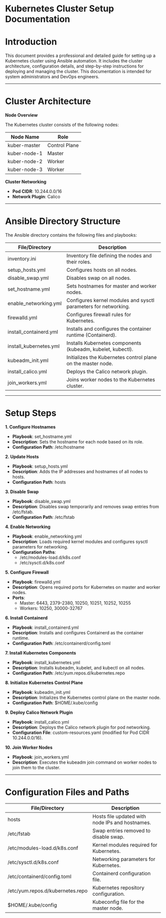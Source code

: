 # **Kubernetes Cluster Setup Documentation**

# **Introduction**

This document provides a professional and detailed guide for setting up a Kubernetes cluster using Ansible automation. It includes the cluster architecture, configuration details, and step-by-step instructions for deploying and managing the cluster. This documentation is intended for system administrators and DevOps engineers.

---

# **Cluster Architecture**

**Node Overview**

The Kubernetes cluster consists of the following nodes:

| **Node Name** | **Role** |
| --- | --- |
| kuber-master | Control Plane |
| kuber-node-1 | Master |
| kuber-node-2 | Worker |
| kuber-node-3 | Worker |

**Cluster Networking**

- **Pod CIDR**: 10.244.0.0/16
- **Network Plugin**: Calico

---

# **Ansible Directory Structure**

The Ansible directory contains the following files and playbooks:

| **File/Directory** | **Description** |
| --- | --- |
| inventory.ini | Inventory file defining the nodes and their roles. |
| setup_hosts.yml | Configures hosts on all nodes. |
| disable_swap.yml | Disables swap on all nodes. |
| set_hostname.yml | Sets hostnames for master and worker nodes. |
| enable_networking.yml | Configures kernel modules and sysctl parameters for networking. |
| firewalld.yml | Configures firewall rules for Kubernetes. |
| install_containerd.yml | Installs and configures the container runtime (Containerd). |
| install_kubernetes.yml | Installs Kubernetes components (kubeadm, kubelet, kubectl). |
| kubeadm_init.yml | Initializes the Kubernetes control plane on the master node. |
| install_calico.yml | Deploys the Calico network plugin. |
| join_workers.yml | Joins worker nodes to the Kubernetes cluster. |

---

# **Setup Steps**

**1. Configure Hostnames**

- **Playbook**: set_hostname.yml
- **Description**: Sets the hostname for each node based on its role.
- **Configuration Path**: /etc/hostname

**2. Update Hosts**

- **Playbook**: setup_hosts.yml
- **Description**: Adds the IP addresses and hostnames of all nodes to hosts.
- **Configuration Path**: hosts

**3. Disable Swap**

- **Playbook**: disable_swap.yml
- **Description**: Disables swap temporarily and removes swap entries from /etc/fstab.
- **Configuration Path**: /etc/fstab

**4. Enable Networking**

- **Playbook**: enable_networking.yml
- **Description**: Loads required kernel modules and configures sysctl parameters for networking.
- **Configuration Paths**:
    - /etc/modules-load.d/k8s.conf
    - /etc/sysctl.d/k8s.conf

**5. Configure Firewall**

- **Playbook**: firewalld.yml
- **Description**: Opens required ports for Kubernetes on master and worker nodes.
- **Ports**:
    - Master: 6443, 2379-2380, 10250, 10251, 10252, 10255
    - Workers: 10250, 30000-32767

**6. Install Containerd**

- **Playbook**: install_containerd.yml
- **Description**: Installs and configures Containerd as the container runtime.
- **Configuration Path**: /etc/containerd/config.toml

**7. Install Kubernetes Components**

- **Playbook**: install_kubernetes.yml
- **Description**: Installs kubeadm, kubelet, and kubectl on all nodes.
- **Configuration Path**: /etc/yum.repos.d/kubernetes.repo

**8. Initialize Kubernetes Control Plane**

- **Playbook**: kubeadm_init.yml
- **Description**: Initializes the Kubernetes control plane on the master node.
- **Configuration Path**: $HOME/.kube/config

**9. Deploy Calico Network Plugin**

- **Playbook**: install_calico.yml
- **Description**: Deploys the Calico network plugin for pod networking.
- **Configuration File**: custom-resources.yaml (modified for Pod CIDR 10.244.0.0/16).

**10. Join Worker Nodes**

- **Playbook**: join_workers.yml
- **Description**: Executes the kubeadm join command on worker nodes to join them to the cluster.

---

# **Configuration Files and Paths**

| **File/Directory** | **Description** |
| --- | --- |
| hosts | Hosts file updated with node IPs and hostnames. |
| /etc/fstab | Swap entries removed to disable swap. |
| /etc/modules-load.d/k8s.conf | Kernel modules required for Kubernetes. |
| /etc/sysctl.d/k8s.conf | Networking parameters for Kubernetes. |
| /etc/containerd/config.toml | Containerd configuration file. |
| /etc/yum.repos.d/kubernetes.repo | Kubernetes repository configuration. |
| $HOME/.kube/config | Kubeconfig file for the master node. |